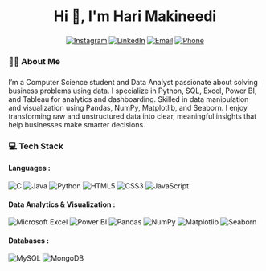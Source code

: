 



###

<h1 align="center">Hi 👋, I'm Hari Makineedi</h1>

###


###

<div align="center">

[![Instagram](https://img.shields.io/badge/Instagram-%23E4405F.svg?logo=Instagram&logoColor=white)](https://www.instagram.com/hari__makineedi__/) [![LinkedIn](https://img.shields.io/badge/LinkedIn-%230077B5.svg?logo=linkedin&logoColor=white)](https://www.linkedin.com/in/hari-makineedi/) [![Email](https://img.shields.io/badge/Mail-%23D14836.svg?logo=gmail&logoColor=white)](mailto:harimakineedi29@gmail.com)
[![Phone](https://img.shields.io/badge/Call-%23007AFF.svg?logo=phone&logoColor=white)](tel:+919133792875)



</div>


###

<h3 align="left">👩‍💻  About Me</h3>

###

<p align="left">I’m a Computer Science student and Data Analyst passionate about solving business problems using data. I specialize in Python, SQL, Excel, Power BI, and Tableau for analytics and dashboarding.
Skilled in data manipulation and visualization using Pandas, NumPy, Matplotlib, and Seaborn.
I enjoy transforming raw and unstructured data into clear, meaningful insights that help businesses make smarter decisions.</p>

###


<h3 align="left">💻 Tech Stack</h3>
<h4 align="left"> Languages : </h4>

![C](https://img.shields.io/badge/C-%2300599C.svg?style=plastic&logo=c&logoColor=white)  ![Java](https://img.shields.io/badge/Java-%23ED8B00.svg?style=plastic&logo=openjdk&logoColor=white) ![Python](https://img.shields.io/badge/Python-3670A0?style=plastic&logo=python&logoColor=ffdd54)  ![HTML5](https://img.shields.io/badge/HTML5-%23E34F26.svg?style=plastic&logo=html5&logoColor=white)  ![CSS3](https://img.shields.io/badge/CSS3-%231572B6.svg?style=plastic&logo=css3&logoColor=white)  ![JavaScript](https://img.shields.io/badge/JavaScript-%23F7DF1E.svg?style=plastic&logo=javascript&logoColor=black)  
<h4 align="left"> Data Analytics & Visualization : </h4>

![Microsoft Excel](https://img.shields.io/badge/Microsoft%20Excel-217346?style=plastic&logo=microsoft-excel&logoColor=white)  ![Power BI](https://img.shields.io/badge/Power%20BI-F2C811?style=plastic&logo=powerbi&logoColor=black) ![Pandas](https://img.shields.io/badge/Pandas-%23150458.svg?style=plastic&logo=pandas&logoColor=white)  ![NumPy](https://img.shields.io/badge/NumPy-%23013243.svg?style=plastic&logo=numpy&logoColor=white)  ![Matplotlib](https://img.shields.io/badge/Matplotlib-ffffff?style=plastic&logo=matplotlib&logoColor=black)  ![Seaborn](https://img.shields.io/badge/Seaborn-%230000FF.svg?style=plastic)

<h4 align="left"> Databases : </h4>

![MySQL](https://img.shields.io/badge/MySQL-4479A1.svg?style=plastic&logo=mysql&logoColor=white) 
 ![MongoDB](https://img.shields.io/badge/MongoDB-%2347A248.svg?style=plastic&logo=mongodb&logoColor=white) 



###

